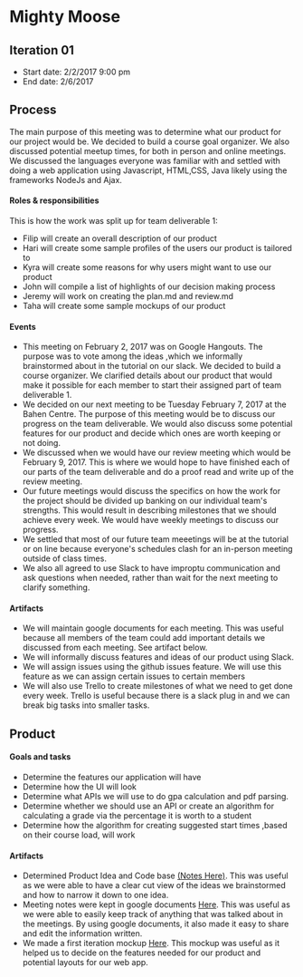 # Mighty Moose

## Iteration 01

 * Start date: 2/2/2017 9:00 pm
 * End date: 2/6/2017

## Process

The main purpose of this meeting was to determine what our product for our project would be. We decided to build a course goal organizer. We also discussed potential meetup times, for both in person and online meetings. We discussed the languages everyone was familiar with and settled with doing a web application using Javascript, HTML,CSS, Java likely using the frameworks NodeJs and Ajax.

#### Roles & responsibilities

This is how the work was split up for team deliverable 1:
 * Filip will create an overall description of our product
 * Hari will create some sample profiles of the users our product is tailored to
 * Kyra will create some reasons for why users might want to use our product
 * John will compile a list of highlights of our decision making process
 * Jeremy will work on creating the plan.md and review.md
 * Taha will create some sample mockups of our product

#### Events
  * This meeting on February 2, 2017 was on Google Hangouts. The purpose was to vote among the ideas ,which we informally brainstormed about in the tutorial on our slack. We decided to build a course organizer. We clarified details about our product that would make it possible for each member to start their assigned part of team deliverable 1.
  * We decided on our next meeting to be Tuesday February 7, 2017 at the Bahen Centre. The purpose of this meeting would be to discuss our progress on the team deliverable. We would also discuss some potential features for our product and decide which ones are worth keeping or not doing. 
  * We discussed when we would have our review meeting which would be February 9, 2017. This is where we would hope to have finished each of our parts of the team deliverable and do a proof read and write up of the review meeting. 
  * Our future meetings would discuss the specifics on how the work for the project should be divided up banking on our individual team's strengths. This would result in describing milestones that we should achieve every week. We would have weekly meetings to discuss our progress.  
  * We settled that most of our future team meeetings will  be at the tutorial or on line because everyone's schedules clash for an in-person meeting outside of class times.
  * We also all agreed to use Slack to have improptu communication and ask questions when needed, rather than wait for the next meeting to clarify something.

#### Artifacts
    
* We will maintain google documents for each meeting. This was useful because all members of the team could add important details we discussed from each meeting. See artifact below.
* We will informally discuss features and ideas of our product using Slack.
* We will assign issues using the github issues feature. We will use this feature as we can assign certain issues to certain members
* We will also use Trello to create milestones of what we need to get done every week. Trello is useful because there is a slack plug in and we can break big tasks into smaller tasks.

## Product

#### Goals and tasks

* Determine the features our application will have
* Determine how the UI will look
* Determine what APIs we will use to do gpa calculation and pdf parsing.
* Determine whether we should use an API or create an algorithm for calculating a grade via the percentage it is worth to a student
* Determine how the algorithm for creating suggested start times ,based on their course load, will work

#### Artifacts

* Determined Product Idea and Code base [(Notes Here)](https://docs.google.com/document/d/16WStC-LvLA7TRMHt6HLsg36zxYrUATyPOoTpAV7RrwE/edit?usp=sharingHere). This was useful as we were able to have a clear cut view of the ideas we brainstormed and how to narrow it down to one idea.
* Meeting notes were kept in google documents [Here](https://docs.google.com/document/d/1j4vA5vimymrt4uZKIJTnNMulQHtwNaPU9lpBt2W_QPc/edit). This was useful as we were able to easily keep track of anything that was talked about in the meetings. By using google documents, it also made it easy to share and edit the information written.
* We made a first iteration mockup [Here](https://marvelapp.com/2a3a6b6/screen/24775274). This mockup was useful as it helped us to decide on the features needed for our product and potential layouts for our web app.



